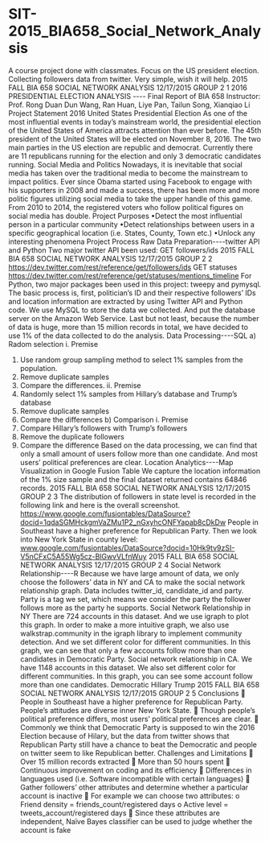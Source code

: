 # SIT-2015_BIA658_Social_Network_Analysis
A course project done with classmates. Focus on the US president election. Collecting followers data from twitter. 
Very simple, wish it will help. 
2015 FALL BIA 658 SOCIAL NETWORK ANALYSIS 12/17/2015
GROUP 2 1
2016 PRESIDENTIAL ELECTION ANALYSIS
---- Final Report of BIA 658
Instructor: Prof. Rong Duan
Dun Wang, Ran Huan, Liye Pan, Tailun Song, Xianqiao Li
Project Statement
2016 United States Presidential Election
As one of the most influential events in today’s mainstream world, the presidential election of the United States of America attracts attention than ever before. The 45th president of the United States will be elected on November 8, 2016.
The two main parties in the US election are republic and democrat. Currently there are 11 republicans running for the election and only 3 democratic candidates running.
Social Media and Politics
Nowadays, it is inevitable that social media has taken over the traditional media to become the mainstream to impact politics. Ever since Obama started using Facebook to engage with his supporters in 2008 and made a success, there has been more and more politic figures utilizing social media to take the upper handle of this game. From 2010 to 2014, the registered voters who follow political figures on social media has double.
Project Purposes
•Detect the most influential person in a particular community
•Detect relationships between users in a specific geographical location (i.e. States, County, Town etc.)
•Unlock any interesting phenomena
Project Process
Raw Data Preparation----twitter API and Python
Two major twitter API been used: GET followers/ids
2015 FALL BIA 658 SOCIAL NETWORK ANALYSIS 12/17/2015
GROUP 2 2
https://dev.twitter.com/rest/reference/get/followers/ids GET statuses
https://dev.twitter.com/rest/reference/get/statuses/mentions_timeline
For Python, two major packages been used in this project: tweepy and pymysql.
The basic process is, first, politician’s ID and their respective followers’ IDs and location information are extracted by using Twitter API and Python code. We use MySQL to store the data we collected. And put the database server on the Amazon Web Service. Last but not least, because the number of data is huge, more than 15 million records in total, we have decided to use 1% of the data collected to do the analysis.
Data Processing----SQL
a) Radom selection
i. Premise
1. Use random group sampling method to select 1% samples from the population.
2. Remove duplicate samples
3. Compare the differences.
ii. Premise
1. Randomly select 1% samples from Hillary’s database and Trump’s database
2. Remove duplicate samples
3. Compare the differences
b) Comparison
i. Premise
1. Compare Hillary’s followers with Trump’s followers
2. Remove the duplicate followers
3. Compare the difference
Based on the data processing, we can find that only a small amount of users follow more than one candidate. And most users’ political preferences are clear.
Location Analytics----Map Visualization in Google Fusion Table
We capture the location information of the 1% size sample and the final dataset returned contains 64846 records.
2015 FALL BIA 658 SOCIAL NETWORK ANALYSIS 12/17/2015
GROUP 2 3
The distribution of followers in state level is recorded in the following link and here is the overall screenshot.
https://www.google.com/fusiontables/DataSource?docid=1qdaSGMHckgmVaZMu1P2_nGxyhcONFYapab8cDkDw
People in Southeast have a higher preference for Republican Party.
Then we look into New York State in county level:
www.google.com/fusiontables/DataSource?docid=10Hk9tv9zSI-V5nCFxC5A55Wg5cz-BlGwvVLfnWuy
2015 FALL BIA 658 SOCIAL NETWORK ANALYSIS 12/17/2015
GROUP 2 4
Social Network Relationship----R
Because we have large amount of data, we only choose the followers’ data in NY and CA to make the social network relationship graph.
Data includes twitter_id, candidate_id and party.
Party is a tag we set, which means we consider the party the follower follows more as the party he supports.
Social Network Relationship in NY
There are 724 accounts in this dataset. And we use igraph to plot this graph. In order to make a more intuitive graph, we also use walkstrap.community in the igraph library to implement community detection. And we set different color for different communities. In this graph, we can see that only a few accounts follow more than one candidates in Democratic Party.
Social network relationship in CA.
We have 1148 accounts in this dataset. We also set different color for different communities. In this graph, you can see some account follow more than one candidates.
Democratic
Hillary
Trump
2015 FALL BIA 658 SOCIAL NETWORK ANALYSIS 12/17/2015
GROUP 2 5
Conclusions
 People in Southeast have a higher preference for Republican Party. People’s attitudes are diverse inner New York State.
 Though people’s political preference differs, most users’ political preferences are clear.
 Commonly we think that Democratic Party is supposed to win the 2016 Election because of Hilary, but the data from twitter shows that Republican Party still have a chance to beat the Democratic and people on twitter seem to like Republican better.
Challenges and Limitations
 Over 15 million records extracted
 More than 50 hours spent
 Continuous improvement on coding and its efficiency
 Differences in languages used (i.e. Software incompatible with certain languages)
 Gather followers’ other attributes and determine whether a particular account is inactive
 For example we can choose two attributes:
o Friend density = friends_count/registered days
o Active level = tweets_account/registered days
 Since these attributes are independent, Naïve Bayes classifier can be used to judge whether the account is fake
